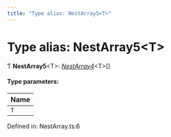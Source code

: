 ```yaml
---
title: "Type alias: NestArray5<T>"
---
```


# Type alias: NestArray5<T\>

Ƭ **NestArray5**<T\>: [*NestArray4*](nestarray4.md)<T\>[]

#### Type parameters:

Name |
:------ |
`T` |

Defined in: NestArray.ts:6
